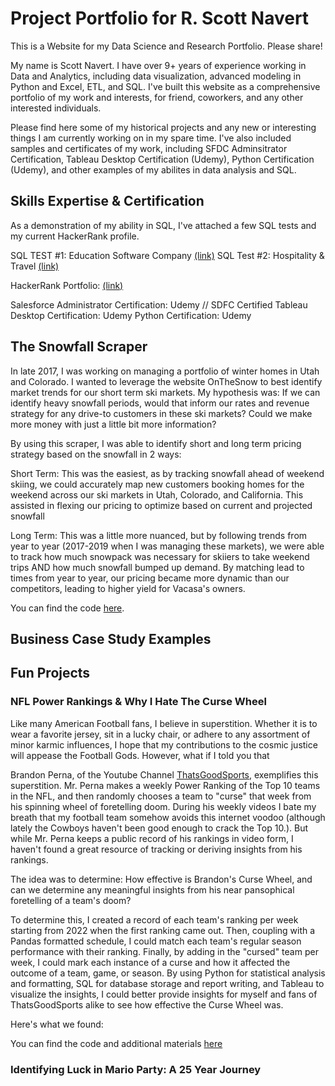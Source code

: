 # Project Portfolio for R. Scott Navert
This is a Website for my Data Science and Research Portfolio. Please share!

My name is Scott Navert. I have over 9+ years of experience working in Data and Analytics, including data visualization, advanced modeling in Python and Excel, ETL, and SQL. I've built this website as a comprehensive portfolio of my work and interests, for friend, coworkers, and any other interested individuals. 

Please find here some of my historical projects and any new or interesting things I am currently working on in my spare time. I've also included samples and certificates of my work, including SFDC Adminsitrator Certification, Tableau Desktop Certification (Udemy), Python Certification (Udemy), and other examples of my abilites in data analysis and SQL. 

##  Skills Expertise & Certification

As a demonstration of my ability in SQL, I've attached a few SQL tests and my current HackerRank profile.

SQL TEST #1: Education Software Company [(link)](https://docs.google.com/document/d/1kPCdby7zHIdXxrcoJCSNkj3z8DWOGgeJvpjt7pHoq5o/edit?tab=t.0)
SQL Test #2: Hospitality & Travel [(link)](https://docs.google.com/document/d/1nEt7up1HWvwAYmUtHboizvhUy2he2VvZRGoNXk-zEtw/edit?tab=t.0)

HackerRank Portfolio: [(link)](https://www.hackerrank.com/profile/scottnavert)

Salesforce Administrator Certification: Udemy // SDFC Certified
Tableau Desktop Certification: Udemy
Python Certification: Udemy

## The Snowfall Scraper
In late 2017, I was working on managing a portfolio of winter homes in Utah and Colorado. I wanted to leverage the website OnTheSnow to best identify market trends for our short term ski markets. My hypothesis was: If we can identify heavy snowfall periods, would that inform our rates and revenue strategy for any drive-to customers in these ski markets? Could we make more money with just a little bit more information?

By using this scraper, I was able to identify short and long term pricing strategy based on the snowfall in 2 ways:

Short Term: This was the easiest, as by tracking snowfall ahead of weekend skiing, we could accurately map new customers booking homes for the weekend across our ski markets in Utah, Colorado, and California. This assisted in flexing our pricing to optimize based on current and projected snowfall

Long Term: This was a little more nuanced, but by following trends from year to year (2017-2019 when I was managing these markets), we were able to track how much snowpack was necessary for skiiers to take weekend trips AND how much snowfall bumped up demand. By matching lead to times from year to year, our pricing became more dynamic than our competitors, leading to higher yield for Vacasa's owners. 

You can find the code [here](https://github.com/TheScottN/snowfall).

## Business Case Study Examples

##  Fun Projects
### NFL Power Rankings & Why I Hate The Curse Wheel
Like many American Football fans, I believe in superstition. Whether it is to wear a favorite jersey, sit in a lucky chair, or adhere to any assortment of minor karmic influences, I hope that my contributions to the cosmic justice will appease the Football Gods. However, what if I told you that 

Brandon Perna, of the Youtube Channel [ThatsGoodSports](https://www.youtube.com/channel/UCew5br5cO1ZKO7Z_F1WA8Bg), exemplifies this superstition. Mr. Perna makes a weekly Power Ranking of the Top 10 teams in the NFL, and then randomly chooses a team to "curse" that week from his spinning wheel of foretelling doom. During his weekly videos I bate my breath that my football team somehow avoids this internet voodoo (although lately the Cowboys haven't been good enough to crack the Top 10.). But while Mr. Perna keeps a public record of his rankings in video form, I haven't found a great resource of tracking or deriving insights from his rankings. 

The idea was to determine: How effective is Brandon's Curse Wheel, and can we determine any meaningful insights from his near pansophical foretelling of a team's doom?

To determine this, I created a record of each team's ranking per week starting from 2022 when the first ranking came out. Then, coupling with a Pandas formatted schedule, I could match each team's regular season performance with their ranking. Finally, by adding in the "cursed" team per week, I could mark each instance of a curse and how it affected the outcome of a team, game, or season. By using Python for statistical analysis and formatting, SQL for database storage and report writing, and Tableau to visualize the insights, I could better provide insights for myself and fans of ThatsGoodSports alike to see how effective the Curse Wheel was. 

Here's what we found:

You can find the code and additional materials [here](https://github.com/TheScottN/tgs_curse_wheel)

### Identifying Luck in Mario Party: A 25 Year Journey
